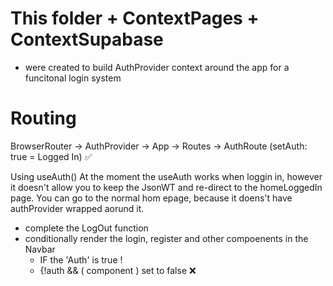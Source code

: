 # This folder + ContextPages + ContextSupabase 

- were created to build AuthProvider context around the app for a funcitonal login system

# Routing
BrowserRouter -> AuthProvider -> App -> Routes -> AuthRoute (setAuth: true = Logged In) ✅ 

Using useAuth()
At the moment the useAuth works when loggin in, however it doesn't allow you to keep the JsonWT and re-direct to the homeLoggedIn page. You can go to the normal hom epage, because it doens't have authProvider wrapped aorund it.
- complete the LogOut function
- conditionally render the login, register and other compoenents in the Navbar
    - IF the 'Auth' is true !
    - {!auth && ( component ) set to false ❌ 
